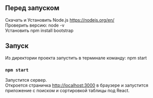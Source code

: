 
## Перед запуском

Скачать и Установить Node.js https://nodejs.org/en/ <br>
Проверить версию: node -v <br>
Установить npm install bootstrap <br>

## Запуск

Из директории проекта запустить в терминале команду: npm start

### `npm start`

Запустится сервер.<br>
Откроется страничка [http://localhost:3000](http://localhost:3000) в браузере и запустится приложение с поиском и сортировкой таблицы под React.

